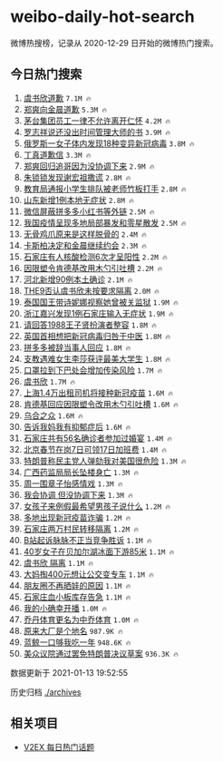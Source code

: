 # weibo-daily-hot-search

微博热搜榜，记录从 2020-12-29 日开始的微博热门搜索。

## 今日热门搜索

<!-- BEGIN -->

1. [虞书欣道歉](https://s.weibo.com/weibo?q=%23%E8%99%9E%E4%B9%A6%E6%AC%A3%E9%81%93%E6%AD%89%23&Refer=top) `7.1M 🔥`
1. [郑爽向金晨道歉](https://s.weibo.com/weibo?q=%E9%83%91%E7%88%BD%E5%90%91%E9%87%91%E6%99%A8%E9%81%93%E6%AD%89&Refer=top) `5.3M 🔥`
1. [茅台集团员工一律不允许离开仁怀](https://s.weibo.com/weibo?q=%E8%8C%85%E5%8F%B0%E9%9B%86%E5%9B%A2%E5%91%98%E5%B7%A5%E4%B8%80%E5%BE%8B%E4%B8%8D%E5%85%81%E8%AE%B8%E7%A6%BB%E5%BC%80%E4%BB%81%E6%80%80&Refer=top) `4.2M 🔥`
1. [罗志祥说还没出时间管理大师的书](https://s.weibo.com/weibo?q=%E7%BD%97%E5%BF%97%E7%A5%A5%E8%AF%B4%E8%BF%98%E6%B2%A1%E5%87%BA%E6%97%B6%E9%97%B4%E7%AE%A1%E7%90%86%E5%A4%A7%E5%B8%88%E7%9A%84%E4%B9%A6&Refer=top) `3.9M 🔥`
1. [俄罗斯一女子体内发现18种变异新冠病毒](https://s.weibo.com/weibo?q=%23%E4%BF%84%E7%BD%97%E6%96%AF%E4%B8%80%E5%A5%B3%E5%AD%90%E4%BD%93%E5%86%85%E5%8F%91%E7%8E%B018%E7%A7%8D%E5%8F%98%E5%BC%82%E6%96%B0%E5%86%A0%E7%97%85%E6%AF%92%23&Refer=top) `3.8M 🔥`
1. [丁真道歉信](https://s.weibo.com/weibo?q=%E4%B8%81%E7%9C%9F%E9%81%93%E6%AD%89%E4%BF%A1&Refer=top) `3.3M 🔥`
1. [郑爽回归追哥因为没协调下来](https://s.weibo.com/weibo?q=%E9%83%91%E7%88%BD%E5%9B%9E%E5%BD%92%E8%BF%BD%E5%93%A5%E5%9B%A0%E4%B8%BA%E6%B2%A1%E5%8D%8F%E8%B0%83%E4%B8%8B%E6%9D%A5&Refer=top) `2.9M 🔥`
1. [朱锁锁发现谢宏祖撒谎](https://s.weibo.com/weibo?q=%23%E6%9C%B1%E9%94%81%E9%94%81%E5%8F%91%E7%8E%B0%E8%B0%A2%E5%AE%8F%E7%A5%96%E6%92%92%E8%B0%8E%23&Refer=top) `2.8M 🔥`
1. [教育局通报小学生排队被老师竹板打手](https://s.weibo.com/weibo?q=%23%E6%95%99%E8%82%B2%E5%B1%80%E9%80%9A%E6%8A%A5%E5%B0%8F%E5%AD%A6%E7%94%9F%E6%8E%92%E9%98%9F%E8%A2%AB%E8%80%81%E5%B8%88%E7%AB%B9%E6%9D%BF%E6%89%93%E6%89%8B%23&Refer=top) `2.8M 🔥`
1. [山东新增1例本地无症状](https://s.weibo.com/weibo?q=%23%E5%B1%B1%E4%B8%9C%E6%96%B0%E5%A2%9E1%E4%BE%8B%E6%9C%AC%E5%9C%B0%E6%97%A0%E7%97%87%E7%8A%B6%23&Refer=top) `2.8M 🔥`
1. [微信屏蔽拼多多小红书等外链](https://s.weibo.com/weibo?q=%E5%BE%AE%E4%BF%A1%E5%B1%8F%E8%94%BD%E6%8B%BC%E5%A4%9A%E5%A4%9A%E5%B0%8F%E7%BA%A2%E4%B9%A6%E7%AD%89%E5%A4%96%E9%93%BE&Refer=top) `2.5M 🔥`
1. [我国疫情呈现多地局部暴发和零星散发](https://s.weibo.com/weibo?q=%23%E6%88%91%E5%9B%BD%E7%96%AB%E6%83%85%E5%91%88%E7%8E%B0%E5%A4%9A%E5%9C%B0%E5%B1%80%E9%83%A8%E6%9A%B4%E5%8F%91%E5%92%8C%E9%9B%B6%E6%98%9F%E6%95%A3%E5%8F%91%23&Refer=top) `2.5M 🔥`
1. [无骨鸡爪原来是这样脱骨的](https://s.weibo.com/weibo?q=%23%E6%97%A0%E9%AA%A8%E9%B8%A1%E7%88%AA%E5%8E%9F%E6%9D%A5%E6%98%AF%E8%BF%99%E6%A0%B7%E8%84%B1%E9%AA%A8%E7%9A%84%23&Refer=top) `2.4M 🔥`
1. [卡斯柏决定和金晨继续约会](https://s.weibo.com/weibo?q=%23%E5%8D%A1%E6%96%AF%E6%9F%8F%E5%86%B3%E5%AE%9A%E5%92%8C%E9%87%91%E6%99%A8%E7%BB%A7%E7%BB%AD%E7%BA%A6%E4%BC%9A%23&Refer=top) `2.3M 🔥`
1. [石家庄有人核酸检测6次才呈阳性](https://s.weibo.com/weibo?q=%23%E7%9F%B3%E5%AE%B6%E5%BA%84%E6%9C%89%E4%BA%BA%E6%A0%B8%E9%85%B8%E6%A3%80%E6%B5%8B6%E6%AC%A1%E6%89%8D%E5%91%88%E9%98%B3%E6%80%A7%23&Refer=top) `2.2M 🔥`
1. [因限塑令肯德基改用木勺引吐槽](https://s.weibo.com/weibo?q=%23%E5%9B%A0%E9%99%90%E5%A1%91%E4%BB%A4%E8%82%AF%E5%BE%B7%E5%9F%BA%E6%94%B9%E7%94%A8%E6%9C%A8%E5%8B%BA%E5%BC%95%E5%90%90%E6%A7%BD%23&Refer=top) `2.2M 🔥`
1. [河北新增90例本土确诊](https://s.weibo.com/weibo?q=%23%E6%B2%B3%E5%8C%97%E6%96%B0%E5%A2%9E90%E4%BE%8B%E6%9C%AC%E5%9C%9F%E7%A1%AE%E8%AF%8A%23&Refer=top) `2.1M 🔥`
1. [THE9否认虞书欣未按要求隔离](https://s.weibo.com/weibo?q=%23THE9%E5%90%A6%E8%AE%A4%E8%99%9E%E4%B9%A6%E6%AC%A3%E6%9C%AA%E6%8C%89%E8%A6%81%E6%B1%82%E9%9A%94%E7%A6%BB%23&Refer=top) `2.0M 🔥`
1. [泰国国王带诗妮娜视察她曾被关监狱](https://s.weibo.com/weibo?q=%23%E6%B3%B0%E5%9B%BD%E5%9B%BD%E7%8E%8B%E5%B8%A6%E8%AF%97%E5%A6%AE%E5%A8%9C%E8%A7%86%E5%AF%9F%E5%A5%B9%E6%9B%BE%E8%A2%AB%E5%85%B3%E7%9B%91%E7%8B%B1%23&Refer=top) `1.9M 🔥`
1. [浙江嘉兴发现1例石家庄输入无症状](https://s.weibo.com/weibo?q=%23%E6%B5%99%E6%B1%9F%E5%98%89%E5%85%B4%E5%8F%91%E7%8E%B01%E4%BE%8B%E7%9F%B3%E5%AE%B6%E5%BA%84%E8%BE%93%E5%85%A5%E6%97%A0%E7%97%87%E7%8A%B6%23&Refer=top) `1.9M 🔥`
1. [请回答1988王子贤扮演者整容](https://s.weibo.com/weibo?q=%23%E8%AF%B7%E5%9B%9E%E7%AD%941988%E7%8E%8B%E5%AD%90%E8%B4%A4%E6%89%AE%E6%BC%94%E8%80%85%E6%95%B4%E5%AE%B9%23&Refer=top) `1.8M 🔥`
1. [英国首相想把新冠病毒归咎于中医](https://s.weibo.com/weibo?q=%23%E8%8B%B1%E5%9B%BD%E9%A6%96%E7%9B%B8%E6%83%B3%E6%8A%8A%E6%96%B0%E5%86%A0%E7%97%85%E6%AF%92%E5%BD%92%E5%92%8E%E4%BA%8E%E4%B8%AD%E5%8C%BB%23&Refer=top) `1.8M 🔥`
1. [拼多多被辞当事人回应](https://s.weibo.com/weibo?q=%E6%8B%BC%E5%A4%9A%E5%A4%9A%E8%A2%AB%E8%BE%9E%E5%BD%93%E4%BA%8B%E4%BA%BA%E5%9B%9E%E5%BA%94&Refer=top) `1.8M 🔥`
1. [支教遇难女生李莎获评最美大学生](https://s.weibo.com/weibo?q=%E6%94%AF%E6%95%99%E9%81%87%E9%9A%BE%E5%A5%B3%E7%94%9F%E6%9D%8E%E8%8E%8E%E8%8E%B7%E8%AF%84%E6%9C%80%E7%BE%8E%E5%A4%A7%E5%AD%A6%E7%94%9F&Refer=top) `1.8M 🔥`
1. [口罩拉到下巴处会增加传染风险](https://s.weibo.com/weibo?q=%23%E5%8F%A3%E7%BD%A9%E6%8B%89%E5%88%B0%E4%B8%8B%E5%B7%B4%E5%A4%84%E4%BC%9A%E5%A2%9E%E5%8A%A0%E4%BC%A0%E6%9F%93%E9%A3%8E%E9%99%A9%23&Refer=top) `1.7M 🔥`
1. [虞书欣](https://s.weibo.com/weibo?q=%E8%99%9E%E4%B9%A6%E6%AC%A3&Refer=top) `1.7M 🔥`
1. [上海1.4万出租司机将接种新冠疫苗](https://s.weibo.com/weibo?q=%23%E4%B8%8A%E6%B5%B71.4%E4%B8%87%E5%87%BA%E7%A7%9F%E5%8F%B8%E6%9C%BA%E5%B0%86%E6%8E%A5%E7%A7%8D%E6%96%B0%E5%86%A0%E7%96%AB%E8%8B%97%23&Refer=top) `1.6M 🔥`
1. [肯德基回应因限塑令改用木勺引吐槽](https://s.weibo.com/weibo?q=%23%E8%82%AF%E5%BE%B7%E5%9F%BA%E5%9B%9E%E5%BA%94%E5%9B%A0%E9%99%90%E5%A1%91%E4%BB%A4%E6%94%B9%E7%94%A8%E6%9C%A8%E5%8B%BA%E5%BC%95%E5%90%90%E6%A7%BD%23&Refer=top) `1.6M 🔥`
1. [乌合之众](https://s.weibo.com/weibo?q=%23%E4%B9%8C%E5%90%88%E4%B9%8B%E4%BC%97%23&Refer=top) `1.6M 🔥`
1. [告诉我妈我有抑郁症后](https://s.weibo.com/weibo?q=%23%E5%91%8A%E8%AF%89%E6%88%91%E5%A6%88%E6%88%91%E6%9C%89%E6%8A%91%E9%83%81%E7%97%87%E5%90%8E%23&Refer=top) `1.6M 🔥`
1. [石家庄共有56名确诊者参加过婚宴](https://s.weibo.com/weibo?q=%23%E7%9F%B3%E5%AE%B6%E5%BA%84%E5%85%B1%E6%9C%8956%E5%90%8D%E7%A1%AE%E8%AF%8A%E8%80%85%E5%8F%82%E5%8A%A0%E8%BF%87%E5%A9%9A%E5%AE%B4%23&Refer=top) `1.4M 🔥`
1. [北京春节在岗7日可领17日加班费](https://s.weibo.com/weibo?q=%23%E5%8C%97%E4%BA%AC%E6%98%A5%E8%8A%82%E5%9C%A8%E5%B2%977%E6%97%A5%E5%8F%AF%E9%A2%8617%E6%97%A5%E5%8A%A0%E7%8F%AD%E8%B4%B9%23&Refer=top) `1.4M 🔥`
1. [特朗普称民主党人弹劾我对美国很危险](https://s.weibo.com/weibo?q=%23%E7%89%B9%E6%9C%97%E6%99%AE%E7%A7%B0%E6%B0%91%E4%B8%BB%E5%85%9A%E4%BA%BA%E5%BC%B9%E5%8A%BE%E6%88%91%E5%AF%B9%E7%BE%8E%E5%9B%BD%E5%BE%88%E5%8D%B1%E9%99%A9%23&Refer=top) `1.3M 🔥`
1. [广西药监局局长坠楼身亡](https://s.weibo.com/weibo?q=%23%E5%B9%BF%E8%A5%BF%E8%8D%AF%E7%9B%91%E5%B1%80%E5%B1%80%E9%95%BF%E5%9D%A0%E6%A5%BC%E8%BA%AB%E4%BA%A1%23&Refer=top) `1.3M 🔥`
1. [周一围章子怡感情戏](https://s.weibo.com/weibo?q=%23%E5%91%A8%E4%B8%80%E5%9B%B4%E7%AB%A0%E5%AD%90%E6%80%A1%E6%84%9F%E6%83%85%E6%88%8F%23&Refer=top) `1.3M 🔥`
1. [我会协调 但没协调下来](https://s.weibo.com/weibo?q=%E6%88%91%E4%BC%9A%E5%8D%8F%E8%B0%83%20%E4%BD%86%E6%B2%A1%E5%8D%8F%E8%B0%83%E4%B8%8B%E6%9D%A5&Refer=top) `1.3M 🔥`
1. [女孩子来例假最希望男孩子说什么](https://s.weibo.com/weibo?q=%23%E5%A5%B3%E5%AD%A9%E5%AD%90%E6%9D%A5%E4%BE%8B%E5%81%87%E6%9C%80%E5%B8%8C%E6%9C%9B%E7%94%B7%E5%AD%A9%E5%AD%90%E8%AF%B4%E4%BB%80%E4%B9%88%23&Refer=top) `1.2M 🔥`
1. [多地出现新冠疫苗诈骗](https://s.weibo.com/weibo?q=%23%E5%A4%9A%E5%9C%B0%E5%87%BA%E7%8E%B0%E6%96%B0%E5%86%A0%E7%96%AB%E8%8B%97%E8%AF%88%E9%AA%97%23&Refer=top) `1.2M 🔥`
1. [石家庄两万村民转移隔离](https://s.weibo.com/weibo?q=%E7%9F%B3%E5%AE%B6%E5%BA%84%E4%B8%A4%E4%B8%87%E6%9D%91%E6%B0%91%E8%BD%AC%E7%A7%BB%E9%9A%94%E7%A6%BB&Refer=top) `1.2M 🔥`
1. [B站起诉脉脉不正当竞争胜诉](https://s.weibo.com/weibo?q=B%E7%AB%99%E8%B5%B7%E8%AF%89%E8%84%89%E8%84%89%E4%B8%8D%E6%AD%A3%E5%BD%93%E7%AB%9E%E4%BA%89%E8%83%9C%E8%AF%89&Refer=top) `1.1M 🔥`
1. [40岁女子在贝加尔湖冰面下游85米](https://s.weibo.com/weibo?q=40%E5%B2%81%E5%A5%B3%E5%AD%90%E5%9C%A8%E8%B4%9D%E5%8A%A0%E5%B0%94%E6%B9%96%E5%86%B0%E9%9D%A2%E4%B8%8B%E6%B8%B885%E7%B1%B3&Refer=top) `1.1M 🔥`
1. [虞书欣 隔离](https://s.weibo.com/weibo?q=%E8%99%9E%E4%B9%A6%E6%AC%A3%20%E9%9A%94%E7%A6%BB&Refer=top) `1.1M 🔥`
1. [大妈掏400元想让公交变专车](https://s.weibo.com/weibo?q=%23%E5%A4%A7%E5%A6%88%E6%8E%8F400%E5%85%83%E6%83%B3%E8%AE%A9%E5%85%AC%E4%BA%A4%E5%8F%98%E4%B8%93%E8%BD%A6%23&Refer=top) `1.1M 🔥`
1. [朋友圈不再晒娃的原因](https://s.weibo.com/weibo?q=%23%E6%9C%8B%E5%8F%8B%E5%9C%88%E4%B8%8D%E5%86%8D%E6%99%92%E5%A8%83%E7%9A%84%E5%8E%9F%E5%9B%A0%23&Refer=top) `1.1M 🔥`
1. [石家庄血小板库存告急](https://s.weibo.com/weibo?q=%E7%9F%B3%E5%AE%B6%E5%BA%84%E8%A1%80%E5%B0%8F%E6%9D%BF%E5%BA%93%E5%AD%98%E5%91%8A%E6%80%A5&Refer=top) `1.1M 🔥`
1. [我的小确幸开播](https://s.weibo.com/weibo?q=%23%E6%88%91%E7%9A%84%E5%B0%8F%E7%A1%AE%E5%B9%B8%E5%BC%80%E6%92%AD%23&Refer=top) `1.0M 🔥`
1. [乔丹体育更名为中乔体育](https://s.weibo.com/weibo?q=%E4%B9%94%E4%B8%B9%E4%BD%93%E8%82%B2%E6%9B%B4%E5%90%8D%E4%B8%BA%E4%B8%AD%E4%B9%94%E4%BD%93%E8%82%B2&Refer=top) `1.0M 🔥`
1. [原来大厂是个地名](https://s.weibo.com/weibo?q=%23%E5%8E%9F%E6%9D%A5%E5%A4%A7%E5%8E%82%E6%98%AF%E4%B8%AA%E5%9C%B0%E5%90%8D%23&Refer=top) `987.9K 🔥`
1. [蓝鲸一口够我吃一年](https://s.weibo.com/weibo?q=%23%E8%93%9D%E9%B2%B8%E4%B8%80%E5%8F%A3%E5%A4%9F%E6%88%91%E5%90%83%E4%B8%80%E5%B9%B4%23&Refer=top) `948.6K 🔥`
1. [美众议院通过罢免特朗普决议草案](https://s.weibo.com/weibo?q=%23%E7%BE%8E%E4%BC%97%E8%AE%AE%E9%99%A2%E9%80%9A%E8%BF%87%E7%BD%A2%E5%85%8D%E7%89%B9%E6%9C%97%E6%99%AE%E5%86%B3%E8%AE%AE%E8%8D%89%E6%A1%88%23&Refer=top) `936.3K 🔥`

数据更新于 2021-01-13 19:52:55

<!-- END -->

历史归档 [./archives](./archives)

## 相关项目

- [V2EX 每日热门话题](https://github.com/realLeonardo/v2ex-daily-hot-topic)
